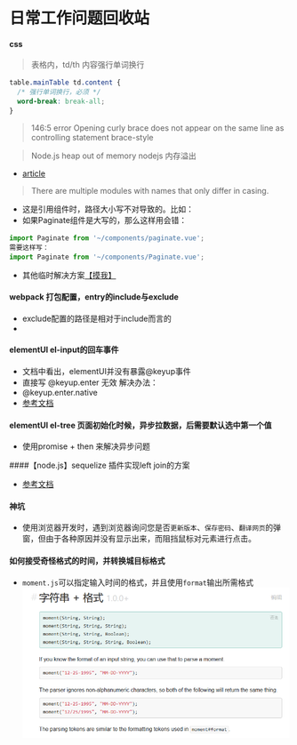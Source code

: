 # 日常工作问题回收站

#### css
> 表格内，td/th 内容强行单词换行
```css
table.mainTable td.content {
  /* 强行单词换行，必须 */
  word-break: break-all;
}
```

> 146:5   error    Opening curly brace does not appear on the same line as controlling statement  brace-style

>Node.js heap out of memory  nodejs 内存溢出
* [article](https://www.cnblogs.com/liugang-vip/p/6857595.html)

>There are multiple modules with names that only differ in casing.
* 这是引用组件时，路径大小写不对导致的。比如：
* 如果Paginate组件是大写的，那么这样用会错： 
```js
import Paginate from '~/components/paginate.vue';
需要这样写：
import Paginate from '~/components/Paginate.vue';
```
* 其他临时解决方案[【摸我】](https://blog.csdn.net/Call_me_small_pure/article/details/79169090)


#### webpack 打包配置，entry的include与exclude
* exclude配置的路径是相对于include而言的
* 

#### elementUI el-input的回车事件
* 文档中看出，elementUI并没有暴露@keyup事件
* 直接写 @keyup.enter 无效
解决办法：
* @keyup.enter.native
* [参考文档](https://cn.vuejs.org/v2/guide/migration.html#%E7%94%A8-v-on-%E7%9B%91%E5%90%AC%E5%8E%9F%E7%94%9F%E4%BA%8B%E4%BB%B6-%E5%8F%98%E6%9B%B4)

#### elementUI el-tree 页面初始化时候，异步拉数据，后需要默认选中第一个值
* 使用promise + then 来解决异步问题


####【node.js】sequelize 插件实现left join的方案
* [参考文档](https://stackoverflow.com/questions/26929911/how-to-do-a-left-join-in-sequelize-with-more-than-one-predicate-in-the-on-clause)

#### 神坑
* 使用浏览器开发时，遇到浏览器询问您是否`更新版本`、`保存密码`、`翻译网页`的弹窗，但由于各种原因并没有显示出来，而阻挡鼠标对元素进行点击。


#### 如何接受奇怪格式的时间，并转换城目标格式
* `moment.js`可以指定输入时间的格式，并且使用`format`输出所需格式
![moment](./blog_assets/moment.png)
